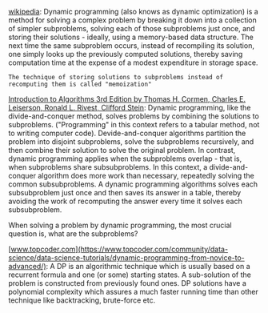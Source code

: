 [wikipedia](https://en.wikipedia.org/wiki/Dynamic_programming):
    Dynamic programming (also knows as dynamic optimization) is a method 
    for solving a complex problem by breaking it down into a collection of simpler
    subproblems, solving each of those subproblems just once, and storing
    their solutions - ideally, using a memory-based data structure.  The next time
    the same subproblem occurs, instead of recompiling its solution,
    one simply looks up the previously computed solutions, thereby saving computation time
    at the expense of a modest expenditure in storage space.

    The technique of storing solutions to subproblems instead of
    recomputing them is called "memoization"

[Introduction to Algorithms 3rd Edition by Thomas H. Cormen, Charles E. Leiserson, Ronald L. Rivest, Clifford Stein](https://www.amazon.com/Introduction-Algorithms-3rd-MIT-Press/dp/0262033844):
    Dynamic programming, like the divide-and-conquer method, solves problems by 
    combining the solutions to subproblems. ("Programming" in this context refers
    to a tabular method, not to writing computer code). Devide-and-conquer algorithms 
    partition the problem into disjoint subproblems, solve the subproblems recursively,
    and then combine their solution to solve the original problem. In contrast, dynamic
    programming applies when the subproblems overlap - that is, when subproblems share
    subsubproblems. In this context, a divide-and-conquer algorithm does more work than
    necessary, repeatedly solving the common subsubproblems. A dynamic programming algorithms
    solves each subsubproblem just once and then saves its answer in a table, thereby 
    avoiding the work of recomputing the answer every time it solves each subsubproblem.

When solving a problem by dynamic programming, the most crucial question is,
what are the subproblems?

[www.topcoder.com](https://www.topcoder.com/community/data-science/data-science-tutorials/dynamic-programming-from-novice-to-advanced/):
    A DP is an algorithmic technique which is usually based on a recurrent formula 
    and one (or some) starting states. A sub-solution of the problem is constructed
    from previously found ones. DP solutions have a polynomial complexity which assures a much faster running time 
    than other technique like backtracking, brute-force etc.